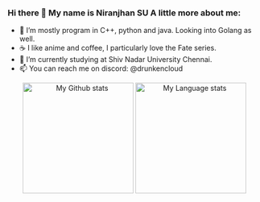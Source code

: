 ### Hi there 👋 My name is Niranjhan SU A little more about me:

- 🔭 I’m mostly program in C++, python and java. Looking into Golang as well.
- ☕ I like anime and coffee, I particularly love the Fate series.
- 🌱 I’m currently studying at Shiv Nadar University Chennai.
- 📫 You can reach me on discord: @drunkencloud

<div align="center"> 
  <img 
    src="https://github-readme-stats-drunkencloud.vercel.app/api?username=drunkencloud&rank_icon=percentile&show_icons=true&theme=transparent&show=reviews&count_private=true&role=OWNER,ORGANIZATION_MEMBER,COLLABORATOR"
    alt="My Github stats"
    height="220"
  />
  <img 
    src="https://github-readme-stats-drunkencloud.vercel.app/api/top-langs/?username=drunkencloud&hide=html,css,Jupyter+Notebook&theme=transparent&layout=donut&role=OWNER,ORGANIZATION_MEMBER"
    alt="My Language stats"
    height="220"
  />
</div>
